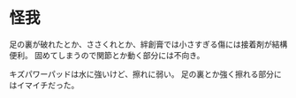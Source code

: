 # 怪我

足の裏が破れたとか、ささくれとか、絆創膏では小さすぎる傷には接着剤が結構便利。
固めてしまうので関節とか動く部分には不向き。

キズパワーパッドは水に強いけど、擦れに弱い。
足の裏とか強く擦れる部分にはイマイチだった。
